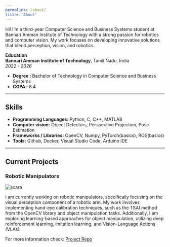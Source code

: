 ```yaml
---
permalink: /about/
title: "About"
---
```


Hi! I’m a third-year Computer Science and Business Systems student at Bannari Amman Institute of Technology with a strong passion for robotics and computer vision. My work focuses on developing innovative solutions that blend perception, vision, and robotics.

**Education**  <br>
 **Bannari Amman Institute of Technology**, Tamil Nadu, India <br>
 *2022 - 2026*
 - **Degree :** Bachelor of Technology in Computer Science and Business Systems <br>
 - **CGPA :** 8.4

---

## Skills
- **Programming Languages:** Python, C, C++, MATLAB
- **Computer vision:** Object Detectors, Perspective Projection, Pose Estimation
- **Frameworks / Libraries:** OpenCV, Numpy, PyTorch(basics), ROS(basics)
- **Tools:** Github, Docker, Visual Studio Code, Arduino IDE

---

## Current Projects

### Robotic Manipulators

![scara](https://github.com/user-attachments/assets/9f92cea8-00a2-4f10-b470-e711481a97fb)

I am currently working on robotic manipulators, specifically focusing on the visual perception component of a robotic arm. My work involves implementing hand-eye calibration techniques, such as the TSAI method from the OpenCV library and object manipulation tasks. Additionally, I am exploring learning-based approaches for object manipulation, utilizing deep reinforcement learning, imitation learning, and Vision-Language Actions (VLAs).

For more information check: <a href="https://github.com/logeshg2/SCARA-Shape-Sorter/" target="_blank">Project Repo</a>
